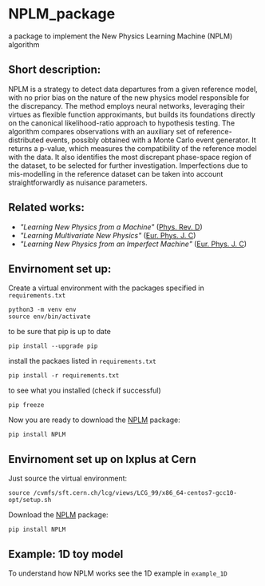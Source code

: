 # NPLM_package
a package to implement the New Physics Learning Machine (NPLM) algorithm

## Short description:
NPLM is a strategy to detect data departures from a given reference model, with no prior bias on the nature of the new physics model responsible for the discrepancy. The method employs neural networks, leveraging their virtues as flexible function approximants, but builds its foundations directly on the canonical likelihood-ratio approach to hypothesis testing. The algorithm compares observations with an auxiliary set of reference-distributed events, possibly obtained with a Monte Carlo event generator. It returns a p-value, which measures the compatibility of the reference model with the data. It also identifies the most discrepant phase-space region of the dataset, to be selected for further investigation. Imperfections due to mis-modelling in the reference dataset can be taken into account straightforwardly as nuisance parameters.

## Related works:
- *"Learning New Physics from a Machine"* ([Phys. Rev. D](https://doi.org/10.1103/PhysRevD.99.015014))
- *"Learning Multivariate New Physics"* ([Eur. Phys. J. C](https://doi.org/10.1140/epjc/s10052-021-08853-y))
- *"Learning New Physics from an Imperfect Machine"* ([Eur. Phys. J. C](https://doi.org/10.1140/epjc/s10052-022-10226-y))

## Envirnoment set up:
Create a virtual environment with the packages specified in `requirements.txt`
  ```
  python3 -m venv env
  source env/bin/activate
  ```
  to be sure that pip is up to date
  ```
  pip install --upgrade pip
  ```
  install the packaes listed in `requirements.txt`
  ```
  pip install -r requirements.txt 
  ```
  to see what you installed (check if successful)
  ```
  pip freeze
  ```
  Now you are ready to download the [NPLM](https://pypi.org/project/NPLM/) package:
  ```
  pip install NPLM
  ```
## Envirnoment set up on lxplus at Cern
  Just source the virtual environment: 
  ```
  source /cvmfs/sft.cern.ch/lcg/views/LCG_99/x86_64-centos7-gcc10-opt/setup.sh
  ```
  Download the [NPLM](https://pypi.org/project/NPLM/) package:
  ```
  pip install NPLM
  ```
## Example: 1D toy model
To understand how NPLM works see the 1D example in `example_1D`
